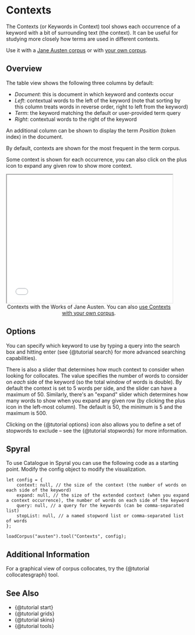 # Contexts

The Contexts (or Keywords in Context) tool shows each occurrence of a keyword with a bit of surrounding text 
(the context). It can be useful for studying more closely how terms are used in different contexts.

Use it with a [Jane Austen corpus](../?view=Contexts&corpus=austen) or with [your own corpus](../?view=Contexts).

## Overview

The table view shows the following three columns by default:

- *Document*: this is document in which keyword and contexts occur
- *Left*: contextual words to the left of the keyword (note that sorting by this column treats words in reverse order, right to left from the keyword)
- *Term*: the keyword matching the default or user-provided term query
- *Right*: contextual words to the right of the keyword

An additional column can be shown to display the term *Position* (token index) in the document.

By default, contexts are shown for the most frequent in the term corpus.

Some context is shown for each occurrence, you can also click on the plus icon to expand any given row to show more context.

<iframe src="../tool/Contexts/?corpus=austen&subtitle=The+Works+of+Jane+Austen" style="width: 90%; height: 350px;"></iframe>
<div style="width: 90%; text-align: center; margin-bottom: 1em;">Contexts with the Works of Jane Austen. You can also <a href="../?view=Contexts" target="_blank">use Contexts with your own corpus</a>.</div>

## Options

You can specify which keyword to use by typing a query into the search box and hitting enter (see {@tutorial search} 
for more advanced searching capabilities).

There is also a slider that determines how much context to consider when looking for collocates. The value specifies 
the number of words to consider on _each_ side of the keyword (so the total window of words is double). By default the 
context is set to 5 words per side, and the slider can have a maximum of 50. Similarly, there's an "expand" slider 
which determines how many words to show when you expand any given row (by clicking the plus icon in the left-most 
column). The default is 50, the minimum is 5 and the maximum is 500.

Clicking on the {@tutorial options} icon also allows you to define a set of stopwords to exclude – see the 
{@tutorial stopwords} for more information.

## Spyral

To use Catalogue in Spyral you can use the following code as a starting point. Modify the config object to modify 
the visualization.

```
let config = {
    context: null, // the size of the context (the number of words on each side of the keyword)
    expand: null, // the size of the extended context (when you expand a context occurrence), the number of words on each side of the keyword
    query: null, // a query for the keywords (can be comma-separated list)
    stopList: null, // a named stopword list or comma-separated list of words
};

loadCorpus("austen").tool("Contexts", config);
```

## Additional Information

For a graphical view of corpus collocates, try the {@tutorial collocatesgraph} tool.

## See Also
- {@tutorial start}
- {@tutorial grids}
- {@tutorial skins}
- {@tutorial tools}

